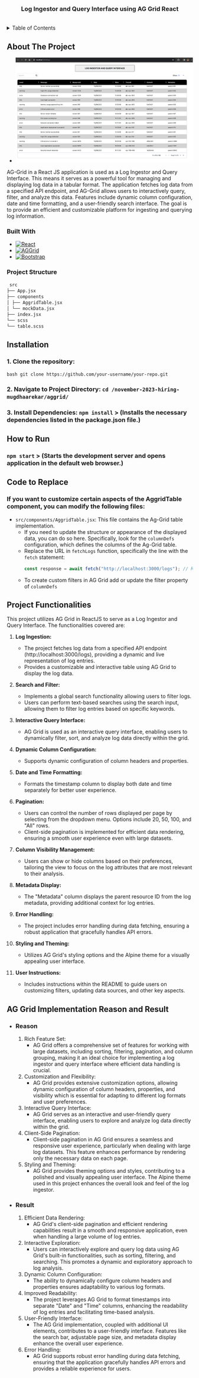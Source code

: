 <h3 align="center">Log Ingestor and Query Interface using AG Grid React</h3>

<!-- PROJECT LOGO -->
<br />
<div align="center">
  <a href="https://github.com/mugdhaarekar/november-2023-hiring-mugdhaarekar">
  </a>
</div>

<!-- TABLE OF CONTENTS -->
<details>
  <summary>Table of Contents</summary>
  <ol>
    <li>
      <a href="#about-the-project">About The Project</a>
      <ul>
        <li><a href="#built-with">Built With</a></li>
          <li>
      <a href="#project-structure">Project Structure</a>
    </li>
      </ul>
    </li>
    <li><a href="#installation">Installation</a></li>
    <li><a href="#how-to-run">How to Run</a></li>
    <li><a href="#code-to-replace">Code to Replace</a></li>
    <li><a href="#project-functionalities">Project Functionalities</a></li>
    <li><a href="#ag-grid-implementation-reason-and-result">AG Grid Implementation Reason and Result</a>
       <ul>
         <li><a href="#reason">Reason</a></li>
          <li><a href="#result">Result</a></li>
    </li>
  </ol>
</details>

<!-- ABOUT THE PROJECT -->

## About The Project

- [![Product Name Screen Shot][product-screenshot]](https://example.com)

AG-Grid in a React JS application is used as a Log Ingestor and Query Interface. This means it serves as a powerful tool for managing and displaying log data in a tabular format. The application fetches log data from a specified API endpoint, and AG-Grid allows users to interactively query, filter, and analyze this data. Features include dynamic column configuration, date and time formatting, and a user-friendly search interface. The goal is to provide an efficient and customizable platform for ingesting and querying log information.

### Built With

- [![React][React.js]][React-url]
- [![AGGrid][AGGrid.com]][AGGrid-url]
- [![Bootstrap][Bootstrap.com]][Bootstrap-url]

### Project Structure

```
 src
├── App.jsx
├── components
│ ├── AggridTable.jsx
│ └── mockData.jsx
├── index.jsx
└── scss
└── table.scss

```

## Installation

### 1. Clone the repository:

    bash git clone https://github.com/your-username/your-repo.git

### 2. Navigate to Project Directory: `cd /november-2023-hiring-mugdhaarekar/aggrid/`

### 3. Install Dependencies: `npm install` > (Installs the necessary dependencies listed in the package.json file.)

## How to Run

### `npm start` > (Starts the development server and opens application in the default web browser.)

## Code to Replace

### If you want to customize certain aspects of the AggridTable component, you can modify the following files:

- `src/components/AggridTable.jsx`: This file contains the Ag-Grid table implementation.
  - If you need to update the structure or appearance of the displayed data, you can do so here. Specifically, look for the `columnDefs` configuration, which defines the columns of the Ag-Grid table.
  - Replace the URL in `fetchLogs` function, specifically the line with the `fetch` statement:
    ```jsx
    const response = await fetch("http://localhost:3000/logs"); // Replace this with your URL
    ```
  - To create custom filters in AG Grid add or update the filter property of `columnDefs`

## Project Functionalities

This project utilizes AG Grid in ReactJS to serve as a Log Ingestor and Query Interface. The functionalities covered are:

1. **Log Ingestion:**

   - The project fetches log data from a specified API endpoint (http://localhost:3000/logs), providing a dynamic and live representation of log entries.
   - Provides a customizable and interactive table using AG Grid to display the log data.

2. **Search and Filter:**

   - Implements a global search functionality allowing users to filter logs.
   - Users can perform text-based searches using the search input, allowing them to filter log entries based on specific keywords.

3. **Interactive Query Interface:**

   - AG Grid is used as an interactive query interface, enabling users to dynamically filter, sort, and analyze log data directly within the grid.

4. **Dynamic Column Configuration:**

   - Supports dynamic configuration of column headers and properties.

5. **Date and Time Formatting:**

   - Formats the timestamp column to display both date and time separately for better user experience.

6. **Pagination:**

   - Users can control the number of rows displayed per page by selecting from the dropdown menu. Options include 20, 50, 100, and "All" rows.
   - Client-side pagination is implemented for efficient data rendering, ensuring a smooth user experience even with large datasets.

7. **Column Visibility Management:**

   - Users can show or hide columns based on their preferences, tailoring the view to focus on the log attributes that are most relevant to their analysis.

8. **Metadata Display:**

   - The "Metadata" column displays the parent resource ID from the log metadata, providing additional context for log entries.

9. **Error Handling:**

   - The project includes error handling during data fetching, ensuring a robust application that gracefully handles API errors.

10. **Styling and Theming:**

    - Utilizes AG Grid's styling options and the Alpine theme for a visually appealing user interface.

11. **User Instructions:**
    - Includes instructions within the README to guide users on customizing filters, updating data sources, and other key aspects.

## AG Grid Implementation Reason and Result

- ### Reason

  1. Rich Feature Set:
     - AG Grid offers a comprehensive set of features for working with large datasets, including sorting, filtering, pagination, and column grouping, making it an ideal choice for implementing a log ingestor and query interface where efficient data handling is crucial.
  2. Customization and Flexibility:
     - AG Grid provides extensive customization options, allowing dynamic configuration of column headers, properties, and visibility which is essential for adapting to different log formats and user preferences.
  3. Interactive Query Interface:
     - AG Grid serves as an interactive and user-friendly query interface, enabling users to explore and analyze log data directly within the grid.
  4. Client-Side Pagination:
     - Client-side pagination in AG Grid ensures a seamless and responsive user experience, particularly when dealing with large log datasets. This feature enhances performance by rendering only the necessary data on each page.
  5. Styling and Theming:
     - AG Grid provides theming options and styles, contributing to a polished and visually appealing user interface. The Alpine theme used in this project enhances the overall look and feel of the log ingestor.

- ### Result

  1. Efficient Data Rendering:
     - AG Grid's client-side pagination and efficient rendering capabilities result in a smooth and responsive application, even when handling a large volume of log entries.
  2. Interactive Exploration:
     - Users can interactively explore and query log data using AG Grid's built-in functionalities, such as sorting, filtering, and searching. This promotes a dynamic and exploratory approach to log analysis.
  3. Dynamic Column Configuration:
     - The ability to dynamically configure column headers and properties ensures adaptability to various log formats.
  4. Improved Readability:
     - The project leverages AG Grid to format timestamps into separate "Date" and "Time" columns, enhancing the readability of log entries and facilitating time-based analysis.
  5. User-Friendly Interface:
     - The AG Grid implementation, coupled with additional UI elements, contributes to a user-friendly interface. Features like the search bar, adjustable page size, and metadata display enhance the overall user experience.
  6. Error Handling:
     - AG Grid supports robust error handling during data fetching, ensuring that the application gracefully handles API errors and provides a reliable experience for users.

<!-- MARKDOWN LINKS & IMAGES -->
<!-- https://www.markdownguide.org/basic-syntax/#reference-style-links -->

[product-screenshot]: images/screenshot.png
[React.js]: https://img.shields.io/badge/React-20232A?style=for-the-badge&logo=react&logoColor=61DAFB
[React-url]: https://reactjs.org/
[Bootstrap.com]: https://img.shields.io/badge/Bootstrap-563D7C?style=for-the-badge&logo=bootstrap&logoColor=white
[Bootstrap-url]: https://getbootstrap.com
[AGGrid.com]: https://img.shields.io/badge/AG_Grid-38903D?style=for-the-badge&logo=ag-grid&logoColor=white
[AGGrid-url]: https://www.ag-grid.com/

